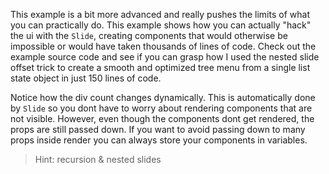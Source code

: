 This example is a bit more advanced and really pushes the limits of what you can practically do. This example shows how you can actually "hack" the ui with the `Slide`, creating components that would otherwise be impossible or would have taken thousands of lines of code. Check out the example source code and see if you can grasp how I used the nested slide offset trick to create a smooth and optimized tree menu from a single list state object in just 150 lines of code.

Notice how the div count changes dynamically. This is automatically done by `Slide` so you dont have to worry about rendering components that are not visible. However, even though the components dont get rendered, the props are still passed down. If you want to avoid passing down to many props inside render you can always store your components in variables.
>Hint: recursion & nested slides